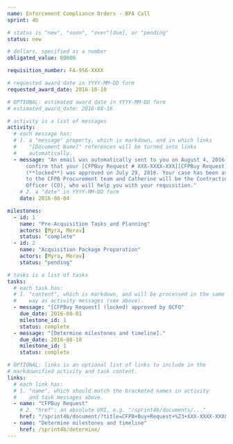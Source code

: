 ```yaml
---
name: Enforcement Compliance Orders - BPA Call
sprint: 4b

# status is "new", "soon", "over"[due], or "pending"
status: new

# dollars, specified as a number
obligated_value: 80000

requisition_number: FA-956-XXXX

# requested award date in YYYY-MM-DD form
requested_award_date: 2016-10-10

# OPTIONAL: estimated award date in YYYY-MM-DD form
# estimated_award_date: 2016-08-16

# activity is a list of messages
activity:
  # each message has:
  # 1. a "message" property, which is markdown, and in which links
  #    "[Document Name]" references will be turned into links
  #    automatically.
  - message: "An email was automatically sent to you on August 4, 2016 to
      confirm that your [CFPBuy Request # XXX-XXXX-XXX][CFPBuy Request]
      (**locked**) was approved on July 29, 2016. Your case has been assigned
      to the CFPB Procurement team and Catherine will be the Contracting
      Officer (CO), who will help you with your requisition."
    # 2. a "date" in YYYY-MM-DD form
    date: 2016-08-04

milestones:
  - id: 1
    name: "Pre-Acquisition Tasks and Planning"
    actors: [Myra, Merav]
    status: "complete"
  - id: 2
    name: "Acquisition Package Preparation"
    actors: [Myra, Merav]
    status: "pending"

# tasks is a list of tasks
tasks:
  # each task has:
  # 1. "content", which is markdown, and will be processed in the same
  #    way as activity messages (see above).
  - message: "[CFPBuy Request] (locked) approved by OCFO"
    due_date: 2016-08-01
    milestone_id: 1
    status: complete
  - message: "[Determine milestones and timeline]."
    due_date: 2016-08-10
    milestone_id: 1
    status: complete

# OPTIONAL: links is an optional list of links to include in the
# markdownified activity and task content.
links:
  # each link has:
  # 1. "name", which should match the bracketed names in activity
  #    and task messages above.
  - name: "CFPBuy Request"
    # 2. "href": an absolute URI, e.g. "/sprint4b/documents/..."
    href: "/sprint4b/document/?title=CFPB+Buy+Request+%23+XXX-XXXX-XXX&locked=true"
  - name: "Determine milestones and timeline"
    href: /sprint4b/determine/
---
```

